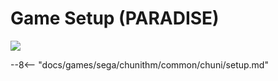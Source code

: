 # Game Setup (PARADISE)
<img class="header-logo" src="/img/sega/chunithm/paradise/logo.png">

--8<-- "docs/games/sega/chunithm/common/chuni/setup.md"
